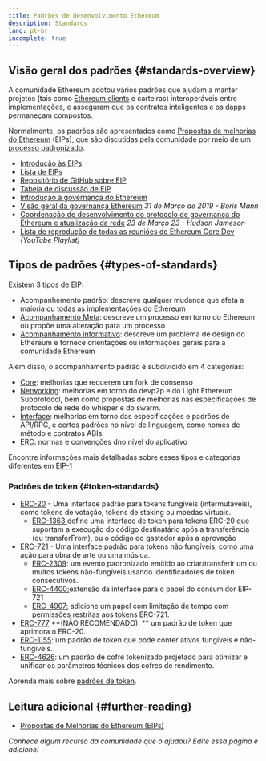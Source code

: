 ```yaml
---
title: Padrões de desenvolvimento Ethereum
description: Standards
lang: pt-br
incomplete: true
---
```


## Visão geral dos padrões {#standards-overview}

A comunidade Ethereum adotou vários padrões que ajudam a manter projetos (tais como [Ethereum clients](/developers/docs/nodes-and-clients/) e carteiras) interoperáveis entre implementações, e asseguram que os contratos inteligentes e os dapps permaneçam compostos.

Normalmente, os padrões são apresentados como [Propostas de melhorias do Ethereum](/eips/) (EIPs), que são discutidas pela comunidade por meio de um [processo padronizado](https://eips.ethereum.org/EIPS/eip-1).

- [Introdução às EIPs](/eips/)
- [Lista de EIPs](https://eips.ethereum.org/)
- [Repositório de GitHub sobre EIP](https://github.com/ethereum/EIPs)
- [Tabela de discussão de EIP](https://ethereum-magicians.org/c/eips)
- [Introdução à governança do Ethereum](/governance/)
- [Visão geral da governança Ethereum](https://web.archive.org/web/20201107234050/https://blog.bmannconsulting.com/ethereum-governance/) _31 de Março de 2019 - Boris Mann_
- [Coordenação de desenvolvimento do protocolo de governança do Ethereum e atualização da rede](https://hudsonjameson.com/posts/2020-03-23-ethereum-protocol-development-governance-and-network-upgrade-coordination/) _23 de Março 23 - Hudson Jameson_
- [Lista de reprodução de todas as reuniões de Ethereum Core Dev](https://www.youtube.com/@EthereumProtocol) _(YouTube Playlist)_

## Tipos de padrões {#types-of-standards}

Existem 3 tipos de EIP:

- Acompanhemento padrão: descreve qualquer mudança que afeta a maioria ou todas as implementações do Ethereum
- [Acompanhamento Meta](https://eips.ethereum.org/meta): descreve um processo em torno do Ethereum ou propõe uma alteração para um processo
- [Acompanhamento informativo](https://eips.ethereum.org/informational): descreve um problema de design do Ethereum e fornece orientações ou informações gerais para a comunidade Ethereum

Além disso, o acompanhamento padrão é subdividido em 4 categorias:

- [Core](https://eips.ethereum.org/core): melhorias que requerem um fork de consenso
- [Networking](https://eips.ethereum.org/networking): melhorias em torno do devp2p e do Light Ethereum Subprotocol, bem como propostas de melhorias nas especificações de protocolo de rede do whisper e do swarm.
- [Interface](https://eips.ethereum.org/interface): melhorias em torno das especificações e padrões de API/RPC, e certos padrões no nível de linguagem, como nomes de método e contratos ABIs.
- [ERC](https://eips.ethereum.org/erc): normas e convenções dno nível do aplicativo

Encontre informações mais detalhadas sobre esses tipos e categorias diferentes em [EIP-1](https://eips.ethereum.org/EIPS/eip-1#eip-types)

### Padrões de token {#token-standards}

- [ERC-20](/developers/docs/standards/tokens/erc-20/) - Uma interface padrão para tokens fungíveis (intermutáveis), como tokens de votação, tokens de staking ou moedas virtuais.
  - [ERC-1363:](https://eips.ethereum.org/EIPS/eip-1363)define uma interface de token para tokens ERC-20 que suportam a execução do código destinatário após a transferência (ou transferFrom), ou o código do gastador após a aprovação
- [ERC-721](/developers/docs/standards/tokens/erc-721/) - Uma interface padrão para tokens não fungíveis, como uma ação para obra de arte ou uma música.
  - [ERC-2309](https://eips.ethereum.org/EIPS/eip-2309): um evento padronizado emitido ao criar/transferir um ou muitos tokens não-fungíveis usando identificadores de token consecutivos.
  - [ERC-4400:](https://eips.ethereum.org/EIPS/eip-4400)extensão da interface para o papel do consumidor EIP-721
  - [ERC-4907:](https://eips.ethereum.org/EIPS/eip-4907) adicione um papel com limitação de tempo com permissões restritas aos tokens ERC-721.
- [ERC-777](/developers/docs/standards/tokens/erc-777/) **(NÃO RECOMENDADO): ** um padrão de token que aprimora o ERC-20.
- [ERC-1155](/developers/docs/standards/tokens/erc-1155/): um padrão de token que pode conter ativos fungíveis e não-fungíveis.
- [ERC-4626](/developers/docs/standards/tokens/erc-4626/): um padrão de cofre tokenizado projetado para otimizar e unificar os parâmetros técnicos dos cofres de rendimento.

Aprenda mais sobre [padrões de token](/developers/docs/standards/tokens/).

## Leitura adicional {#further-reading}

- [Propostas de Melhorias do Ethereum (EIPs)](/eips/)

_Conhece algum recurso da comunidade que o ajudou? Edite essa página e adicione!_
